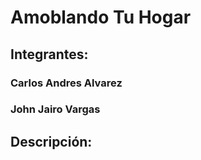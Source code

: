 # Amoblando Tu Hogar
## Integrantes:
### Carlos Andres Alvarez
### John Jairo Vargas

## Descripción:
